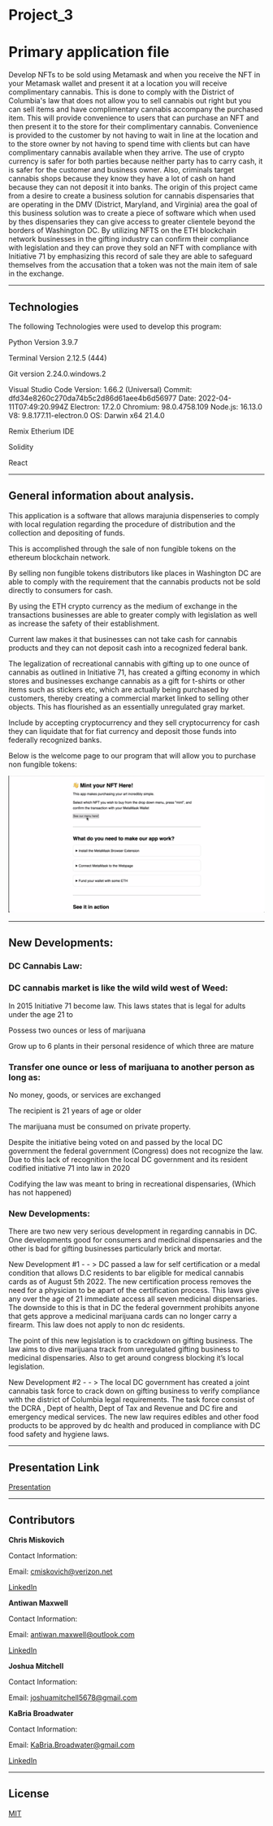# Project_3

# Primary application file

Develop NFTs to be sold using Metamask and when you receive the NFT in your Metamask wallet and present it at a location you will receive complimentary cannabis. This is done to comply with the District of Columbia's law that does not allow you to sell cannabis out right but you can sell items and have complimentary cannabis accompany the purchased item. This will provide convenience to users that can purchase an NFT and then present it to the store for their complimentary cannabis. Convenience is provided to the customer by not having to wait in line at the location and to the store owner by not having to spend time with clients but can have complimentary cannabis available when they arrive. The use of crypto currency is safer for both parties because neither party has to carry cash, it is safer for the customer and business owner. Also, criminals target cannabis shops because they know they have a lot of cash on hand because they can not deposit it into banks. The origin of this project came from a desire to create a business solution for cannabis dispensaries that are operating in the DMV (District, Maryland, and Virginia) area the goal of this business solution was to create a piece of software which when used by thes dispensaries they can give access to greater clientele beyond the borders of Washington DC. By utilizing NFTS on the ETH blockchain network businesses in the gifting industry can confirm their compliance with legislation and they can prove they sold an NFT with compliance with Initiative 71 by emphasizing this record of sale they are able to safeguard themselves from the accusation that a token was not the main item of sale in the exchange.


---

## Technologies

The following Technologies were used to develop this program:

Python 
    Version 3.9.7

Terminal
    Version 2.12.5 (444)
 
Git version 2.24.0.windows.2

Visual Studio Code
    Version: 1.66.2 (Universal)
    Commit: dfd34e8260c270da74b5c2d86d61aee4b6d56977
    Date: 2022-04-11T07:49:20.994Z
    Electron: 17.2.0
    Chromium: 98.0.4758.109
    Node.js: 16.13.0
    V8: 9.8.177.11-electron.0
    OS: Darwin x64 21.4.0
    
    
Remix Etherium IDE

Solidity

React
    


---

## General information about analysis.

This application is a software that allows marajunia dispenseries to comply with local regulation regarding the procedure of distribution and the collection and depositing of funds.

This is accomplished through the sale of non fungible tokens on the ethereum blockchain network.

By selling non fungible tokens distributors like places in Washington DC are able to comply with the requirement that the cannabis products not be sold directly to consumers for cash.  

By using the ETH crypto currency as the medium of exchange in the transactions businesses are able to greater comply with legislation as well as increase the safety of their establishment.

Current law makes it that businesses can not take cash for cannabis products and they can not deposit cash into a recognized federal bank.

The legalization of recreational cannabis with gifting up to one ounce of cannabis as outlined in Initiative 71, has created a gifting economy in which stores and businesses exchange cannabis as a gift for t-shirts or other items such as stickers etc, which are actually being purchased by customers, thereby creating a commercial market linked to selling other objects. This has flourished as an essentially unregulated gray market.

Include by accepting cryptocurrency and they sell cryptocurrency for cash they can liquidate that for fiat currency and deposit those funds into federally recognized banks.


Below is the welcome page to our program that will allow you to purchase non fungible tokens:


![Welcomepage](Welcomepage.png)

---
## New Developments:

### DC Cannabis Law:

### DC cannabis market is like the wild wild west of Weed:

   In 2015 Initiative 71 become law. This laws states that is legal for adults under the age 21 to
   
   Possess two ounces or less of marijuana
        
   Grow up to 6 plants in their personal residence of which three are mature
   
   
### Transfer one ounce or less of marijuana to another person as long as:
   
   No money, goods, or services are exchanged
            
   The recipient is 21 years of age or older
            
   The marijuana must be consumed on private property.
            
   Despite the initiative being voted on and passed by the local DC government the federal government (Congress) does not recognize the law. Due to this lack of recognition the local DC government and its resident codified initiative 71 into law in 2020
   
   Codifying the law was meant to bring in recreational dispensaries, (Which has not happened)
    
    
### New Developments:

   There are two new very serious development in regarding cannabis in DC. One developments good for consumers and medicinal dispensaries and the other is bad for gifting businesses particularly brick and mortar.
    
   New Development #1 - - > DC passed a law for self certification or a medal condition that allows D.C residents to bar eligible for medical cannabis cards as of August 5th 2022. The new certification process removes the need for a physician to be apart of the certification process. This laws give any over the age of 21 immediate access all seven medicinal dispensaries. The downside to this is that in DC the federal government prohibits anyone that gets approve a medicinal marijuana cards can no longer carry a firearm. This law does not apply to non dc residents.
    
   The point of this new legislation is to crackdown on gifting business. The law aims to dive marijuana track from unregulated gifting business to medicinal dispensaries. Also to get around congress blocking it’s local legislation.
    
   New Development #2 - - > The local DC government has created a joint cannabis task force to crack down on gifting business to verify compliance with the district of Columbia legal requirements. The task force consist of the DCRA , Dept of health, Dept of Tax and Revenue and DC fire and emergency medical services. The new law requires edibles and other food products to be approved by dc health and produced in compliance with DC food safety and hygiene laws.

---

## Presentation Link

[Presentation](https://docs.google.com/presentation/d/1206pJ9TbzqUk5hOLltEFpU24qsuN-s3a0OHR3iWc67o/edit#slide=id.g153fbb4e16e_0_119)

---

## Contributors


**Chris Miskovich**

Contact Information:

Email: cmiskovich@verizon.net

[LinkedIn](https://www.linkedin.com/in/christopher-miskovich-9a61b0234/) 



**Antiwan Maxwell**

Contact Information:

Email: antiwan.maxwell@outlook.com

[LinkedIn](https://www.linkedin.com/in/antiwan-maxwell-205a11233/) 



**Joshua Mitchell**

Contact Information:

Email: joshuamitchell5678@gmail.com



**KaBria Broadwater**

Contact Information:

Email: KaBria.Broadwater@gmail.com

[LinkedIn](https://www.linkedin.com/in/kabriabroadwater/)




---

## License

[MIT](/license.txt)
